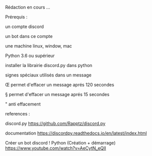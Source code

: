 Rédaction en cours ...

Prérequis :

un compte discord

un bot dans ce compte

une machine linux, window, mac

Python 3.6 ou supérieur

installer la librairie discord.py dans python

signes spéciaux utilisés dans un message

Œ permet d'effacer un message aprés 120 secondes

§ permet d'effacer un message aprés 15 secondes

" anti effacement

references :

discord.py https://github.com/Rapptz/discord.py

documentation https://discordpy.readthedocs.io/en/latest/index.html

Créer un bot discord ! Python (Création + démarrage)  https://www.youtube.com/watch?v=AeCytN_eQII


